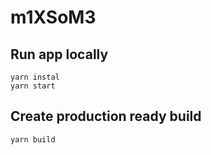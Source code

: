 # m1XSoM3

## Run app locally
```
yarn instal
yarn start
```

## Create production ready build
```
yarn build
```
